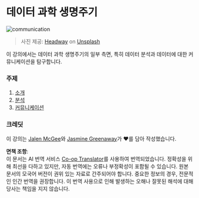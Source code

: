 <!--
CO_OP_TRANSLATOR_METADATA:
{
  "original_hash": "dd173fd30fc039a7a299898920680723",
  "translation_date": "2025-08-24T13:16:29+00:00",
  "source_file": "4-Data-Science-Lifecycle/README.md",
  "language_code": "ko"
}
-->
# 데이터 과학 생명주기

![communication](../../../4-Data-Science-Lifecycle/images/communication.jpg)
> 사진 제공: <a href="https://unsplash.com/@headwayio?utm_source=unsplash&utm_medium=referral&utm_content=creditCopyText">Headway</a> on <a href="https://unsplash.com/s/photos/communication?utm_source=unsplash&utm_medium=referral&utm_content=creditCopyText">Unsplash</a>
  
이 강의에서는 데이터 과학 생명주기의 일부 측면, 특히 데이터 분석과 데이터에 대한 커뮤니케이션을 탐구합니다.

### 주제

1. [소개](14-Introduction/README.md)
2. [분석](15-analyzing/README.md)
3. [커뮤니케이션](16-communication/README.md)

### 크레딧

이 강의는 [Jalen McGee](https://twitter.com/JalenMCG)와 [Jasmine Greenaway](https://twitter.com/paladique)가 ❤️를 담아 작성했습니다.

**면책 조항**:  
이 문서는 AI 번역 서비스 [Co-op Translator](https://github.com/Azure/co-op-translator)를 사용하여 번역되었습니다. 정확성을 위해 최선을 다하고 있지만, 자동 번역에는 오류나 부정확성이 포함될 수 있습니다. 원본 문서의 모국어 버전이 권위 있는 자료로 간주되어야 합니다. 중요한 정보의 경우, 전문적인 인간 번역을 권장합니다. 이 번역 사용으로 인해 발생하는 오해나 잘못된 해석에 대해 당사는 책임을 지지 않습니다.